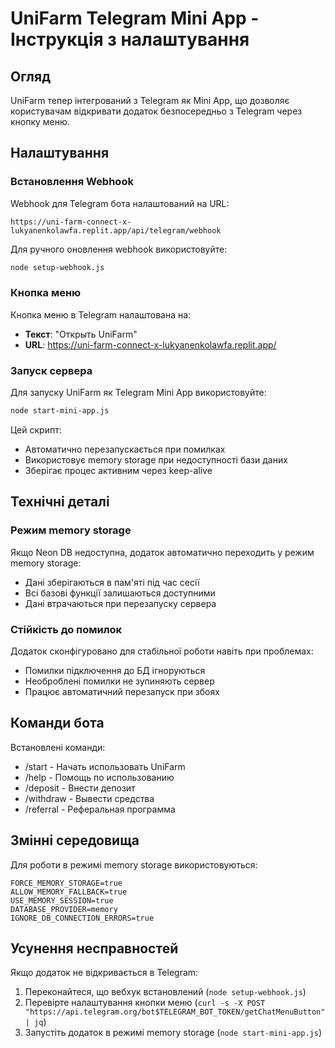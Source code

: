 # UniFarm Telegram Mini App - Інструкція з налаштування

## Огляд

UniFarm тепер інтегрований з Telegram як Mini App, що дозволяє користувачам відкривати додаток безпосередньо з Telegram через кнопку меню.

## Налаштування

### Встановлення Webhook

Webhook для Telegram бота налаштований на URL:
```
https://uni-farm-connect-x-lukyanenkolawfa.replit.app/api/telegram/webhook
```

Для ручного оновлення webhook використовуйте:
```bash
node setup-webhook.js
```

### Кнопка меню

Кнопка меню в Telegram налаштована на:
- **Текст**: "Открыть UniFarm"
- **URL**: https://uni-farm-connect-x-lukyanenkolawfa.replit.app/

### Запуск сервера

Для запуску UniFarm як Telegram Mini App використовуйте:
```bash
node start-mini-app.js
```

Цей скрипт:
- Автоматично перезапускається при помилках
- Використовує memory storage при недоступності бази даних
- Зберігає процес активним через keep-alive

## Технічні деталі

### Режим memory storage

Якщо Neon DB недоступна, додаток автоматично переходить у режим memory storage:
- Дані зберігаються в пам'яті під час сесії
- Всі базові функції залишаються доступними
- Дані втрачаються при перезапуску сервера

### Стійкість до помилок

Додаток сконфігуровано для стабільної роботи навіть при проблемах:
- Помилки підключення до БД ігноруються
- Необроблені помилки не зупиняють сервер
- Працює автоматичний перезапуск при збоях

## Команди бота

Встановлені команди:
- /start - Начать использовать UniFarm
- /help - Помощь по использованию
- /deposit - Внести депозит
- /withdraw - Вывести средства
- /referral - Реферальная программа

## Змінні середовища

Для роботи в режимі memory storage використовуються:
```
FORCE_MEMORY_STORAGE=true
ALLOW_MEMORY_FALLBACK=true
USE_MEMORY_SESSION=true
DATABASE_PROVIDER=memory
IGNORE_DB_CONNECTION_ERRORS=true
```

## Усунення несправностей

Якщо додаток не відкривається в Telegram:
1. Переконайтеся, що вебхук встановлений (`node setup-webhook.js`)
2. Перевірте налаштування кнопки меню (`curl -s -X POST "https://api.telegram.org/bot$TELEGRAM_BOT_TOKEN/getChatMenuButton" | jq`)
3. Запустіть додаток в режимі memory storage (`node start-mini-app.js`)